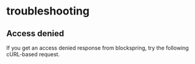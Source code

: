 # troubleshooting

## Access denied

If you get an access denied response from blockspring, try the following cURL-based request.

